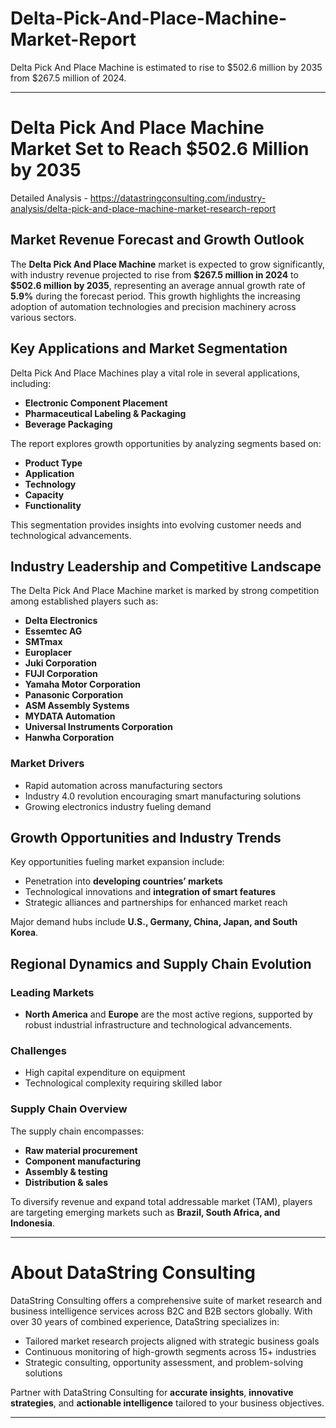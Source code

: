 # Delta-Pick-And-Place-Machine-Market-Report

Delta Pick And Place Machine is estimated to rise to $502.6 million by 2035 from $267.5 million of 2024.

---

# **Delta Pick And Place Machine Market Set to Reach \$502.6 Million by 2035**

Detailed Analysis - https://datastringconsulting.com/industry-analysis/delta-pick-and-place-machine-market-research-report

## **Market Revenue Forecast and Growth Outlook**

The **Delta Pick And Place Machine** market is expected to grow significantly, with industry revenue projected to rise from **\$267.5 million in 2024** to **\$502.6 million by 2035**, representing an average annual growth rate of **5.9%** during the forecast period. This growth highlights the increasing adoption of automation technologies and precision machinery across various sectors.

## **Key Applications and Market Segmentation**

Delta Pick And Place Machines play a vital role in several applications, including:

* **Electronic Component Placement**
* **Pharmaceutical Labeling & Packaging**
* **Beverage Packaging**

The report explores growth opportunities by analyzing segments based on:

* **Product Type**
* **Application**
* **Technology**
* **Capacity**
* **Functionality**

This segmentation provides insights into evolving customer needs and technological advancements.

## **Industry Leadership and Competitive Landscape**

The Delta Pick And Place Machine market is marked by strong competition among established players such as:

* **Delta Electronics**
* **Essemtec AG**
* **SMTmax**
* **Europlacer**
* **Juki Corporation**
* **FUJI Corporation**
* **Yamaha Motor Corporation**
* **Panasonic Corporation**
* **ASM Assembly Systems**
* **MYDATA Automation**
* **Universal Instruments Corporation**
* **Hanwha Corporation**

### **Market Drivers**

* Rapid automation across manufacturing sectors
* Industry 4.0 revolution encouraging smart manufacturing solutions
* Growing electronics industry fueling demand

## **Growth Opportunities and Industry Trends**

Key opportunities fueling market expansion include:

* Penetration into **developing countries’ markets**
* Technological innovations and **integration of smart features**
* Strategic alliances and partnerships for enhanced market reach

Major demand hubs include **U.S., Germany, China, Japan, and South Korea**.

## **Regional Dynamics and Supply Chain Evolution**

### **Leading Markets**

* **North America** and **Europe** are the most active regions, supported by robust industrial infrastructure and technological advancements.

### **Challenges**

* High capital expenditure on equipment
* Technological complexity requiring skilled labor

### **Supply Chain Overview**

The supply chain encompasses:

* **Raw material procurement**
* **Component manufacturing**
* **Assembly & testing**
* **Distribution & sales**

To diversify revenue and expand total addressable market (TAM), players are targeting emerging markets such as **Brazil, South Africa, and Indonesia**.

---

# **About DataString Consulting**

DataString Consulting offers a comprehensive suite of market research and business intelligence services across B2C and B2B sectors globally. With over 30 years of combined experience, DataString specializes in:

* Tailored market research projects aligned with strategic business goals
* Continuous monitoring of high-growth segments across 15+ industries
* Strategic consulting, opportunity assessment, and problem-solving solutions

Partner with DataString Consulting for **accurate insights**, **innovative strategies**, and **actionable intelligence** tailored to your business objectives.

---
